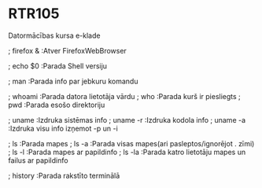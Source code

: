 # RTR105
Datormācības kursa e-klade


; firefox & 
:Atver FirefoxWebBrowser


; echo $0
:Parada Shell versiju


; man
:Parada info par jebkuru komandu


; whoami
:Parada datora lietotāja vārdu
; who
:Parada kurš ir piesliegts
; pwd
:Parada esošo direktoriju


; uname
:Izdruka sistēmas info
; uname -r
:Izdruka kodola info
; uname -a
:Izdruka visu info izņemot -p un -i


; ls
:Parada mapes
; ls -a
:Parada visas mapes(ari pasleptos/ignorējot . zīmi)
; ls -l
:Parada mapes ar papildinfo
; ls -la
:Parada katro lietotāju mapes un failus ar papildinfo


; history
:Parada rakstīto terminālā
